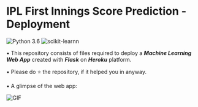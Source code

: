 ﻿# IPL First Innings Score Prediction - Deployment
![Python 3.6](https://img.shields.io/badge/Python-3.6-brightgreen.svg) ![scikit-learnn](https://img.shields.io/badge/Library-Scikit_Learn-orange.svg)

• This repository consists of files required to deploy a ___Machine Learning Web App___ created with ___Flask___ on ___Heroku___ platform.


• Please do ⭐ the repository, if it helped you in anyway.

• A glimpse of the web app:

 ![GIF](readme_resources/ipl_score.gif)
